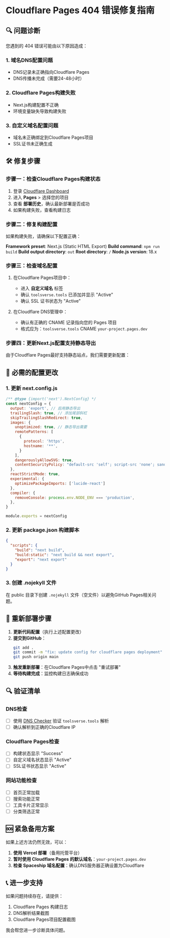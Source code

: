 # Cloudflare Pages 404 错误修复指南

## 🔍 问题诊断

您遇到的 404 错误可能由以下原因造成：

### 1. 域名DNS配置问题
- DNS记录未正确指向Cloudflare Pages
- DNS传播未完成（需要24-48小时）

### 2. Cloudflare Pages构建失败
- Next.js构建配置不正确
- 环境变量缺失导致构建失败

### 3. 自定义域名配置问题
- 域名未正确绑定到Cloudflare Pages项目
- SSL证书未正确生成

## 🛠️ 修复步骤

### 步骤一：检查Cloudflare Pages构建状态

1. 登录 [Cloudflare Dashboard](https://dash.cloudflare.com)
2. 进入 **Pages** > 选择您的项目
3. 查看 **部署历史**，确认最新部署是否成功
4. 如果构建失败，查看构建日志

### 步骤二：修复构建配置

如果构建失败，请确保以下配置正确：

**Framework preset**: Next.js (Static HTML Export)
**Build command**: `npm run build`
**Build output directory**: `out`
**Root directory**: `/`
**Node.js version**: 18.x

### 步骤三：检查域名配置

1. 在Cloudflare Pages项目中：
   - 进入 **自定义域名** 标签
   - 确认 `toolsverse.tools` 已添加并显示 "Active"
   - 确认 SSL 证书状态为 "Active"

2. 在Cloudflare DNS管理中：
   - 确认有正确的 CNAME 记录指向您的 Pages 项目
   - 格式应为：`toolsverse.tools` CNAME `your-project.pages.dev`

### 步骤四：更新Next.js配置支持静态导出

由于Cloudflare Pages最好支持静态站点，我们需要更新配置：

## 🔧 必需的配置更改

### 1. 更新 next.config.js

```javascript
/** @type {import('next').NextConfig} */
const nextConfig = {
  output: 'export', // 启用静态导出
  trailingSlash: true, // 添加尾部斜杠
  skipTrailingSlashRedirect: true,
  images: {
    unoptimized: true, // 静态导出需要
    remotePatterns: [
      {
        protocol: 'https',
        hostname: '**',
      }
    ],
    dangerouslyAllowSVG: true,
    contentSecurityPolicy: "default-src 'self'; script-src 'none'; sandbox;",
  },
  reactStrictMode: true,
  experimental: {
    optimizePackageImports: ['lucide-react']
  },
  compiler: {
    removeConsole: process.env.NODE_ENV === 'production',
  },
}

module.exports = nextConfig
```

### 2. 更新 package.json 构建脚本

```json
{
  "scripts": {
    "build": "next build",
    "build:static": "next build && next export",
    "export": "next export"
  }
}
```

### 3. 创建 .nojekyll 文件

在 public 目录下创建 `.nojekyll` 文件（空文件）以避免GitHub Pages相关问题。

## 🚀 重新部署步骤

1. **更新代码配置**（执行上述配置更改）
2. **提交到GitHub**：
   ```bash
   git add .
   git commit -m "fix: update config for cloudflare pages deployment"
   git push origin main
   ```
3. **触发重新部署**：在Cloudflare Pages中点击 "重试部署"
4. **等待构建完成**：监控构建日志确保成功

## 🔍 验证清单

### DNS检查
- [ ] 使用 [DNS Checker](https://dnschecker.org) 验证 `toolsverse.tools` 解析
- [ ] 确认解析到正确的Cloudflare IP

### Cloudflare Pages检查
- [ ] 构建状态显示 "Success"
- [ ] 自定义域名状态显示 "Active"
- [ ] SSL证书状态显示 "Active"

### 网站功能检查
- [ ] 首页正常加载
- [ ] 搜索功能正常
- [ ] 工具卡片正常显示
- [ ] 分类筛选正常

## 🆘 紧急备用方案

如果上述方法仍然无效，可以：

1. **使用 Vercel 部署**（备用托管平台）
2. **暂时使用 Cloudflare Pages 的默认域名**：`your-project.pages.dev`
3. **检查 Spaceship 域名配置**：确认DNS服务器正确设置为Cloudflare

## 📞 进一步支持

如果问题持续存在，请提供：
1. Cloudflare Pages 构建日志
2. DNS解析结果截图
3. Cloudflare Pages项目配置截图

我会帮您进一步诊断具体问题。
